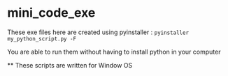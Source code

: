 # mini_code_exe

These exe files here are created using pyinstaller : `pyinstaller my_python_script.py -F`

You are able to run them without having to install python in your computer

** These scripts are written for Window OS 

